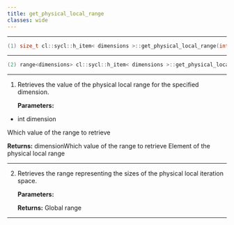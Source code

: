 ```yaml
---
title: get_physical_local_range
classes: wide
---
```



---

```cpp
(1) size_t cl::sycl::h_item< dimensions >::get_physical_local_range(int dimension) const
```

---

```cpp
(2) range<dimensions> cl::sycl::h_item< dimensions >::get_physical_local_range() const
```

---

1. Retrieves the value of the physical local range for the specified dimension. 

   **Parameters:**

  * int dimension

   Which value of the range to retrieve 

   **Returns:** dimensionWhich value of the range to retrieve Element of the physical local range 

---

2. Retrieves the range representing the sizes of the physical local iteration space. 

   **Parameters:**

   **Returns:** Global range 

---

